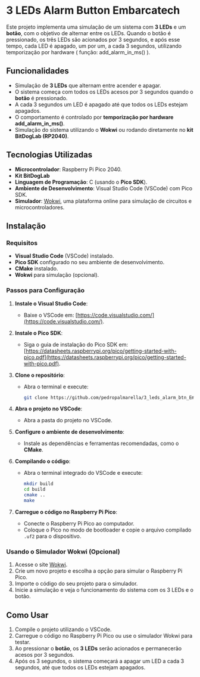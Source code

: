 # 3 LEDs Alarm Button Embarcatech

Este projeto implementa uma simulação de um sistema com **3 LEDs** e um **botão**, com o objetivo de alternar entre os LEDs. Quando o botão é pressionado, os três LEDs são acionados por 3 segundos, e após esse tempo, cada LED é apagado, um por um, a cada 3 segundos, utilizando temporização por hardware ( função: add_alarm_in_ms() ).

## Funcionalidades

- Simulação de **3 LEDs** que alternam entre acender e apagar.
- O sistema começa com todos os LEDs acesos por 3 segundos quando o **botão** é pressionado.
- A cada 3 segundos um LED é apagado até que todos os LEDs estejam apagados.
- O comportamento é controlado por **temporização por hardware add_alarm_in_ms()**.
- Simulação do sistema utilizando o **Wokwi** ou rodando diretamente no **kit BitDogLab (RP2040)**.

## Tecnologias Utilizadas

- **Microcontrolador**: Raspberry Pi Pico 2040.
- **Kit BitDogLab**
- **Linguagem de Programação**: C (usando o **Pico SDK**).
- **Ambiente de Desenvolvimento**: Visual Studio Code (VSCode) com Pico SDK.
- **Simulador**: [Wokwi](https://wokwi.com/), uma plataforma online para simulação de circuitos e microcontroladores.

## Instalação

### Requisitos

- **Visual Studio Code** (VSCode) instalado.
- **Pico SDK** configurado no seu ambiente de desenvolvimento.
- **CMake** instalado.
- **Wokwi** para simulação (opcional).

### Passos para Configuração

1. **Instale o Visual Studio Code**:
   - Baixe o VSCode em: [https://code.visualstudio.com/](https://code.visualstudio.com/).
   
2. **Instale o Pico SDK**:
   - Siga o guia de instalação do Pico SDK em: [https://datasheets.raspberrypi.org/pico/getting-started-with-pico.pdf](https://datasheets.raspberrypi.org/pico/getting-started-with-pico.pdf).

3. **Clone o repositório**:
   - Abra o terminal e execute:
     ```bash
     git clone https://github.com/pedropalmarella/3_leds_alarm_btn_Embarcatech.git
     ```

4. **Abra o projeto no VSCode**:
   - Abra a pasta do projeto no VSCode.

5. **Configure o ambiente de desenvolvimento**:
   - Instale as dependências e ferramentas recomendadas, como o **CMake**.

6. **Compilando o código**:
   - Abra o terminal integrado do VSCode e execute:
     ```bash
     mkdir build
     cd build
     cmake ..
     make
     ```

7. **Carregue o código no Raspberry Pi Pico**:
   - Conecte o Raspberry Pi Pico ao computador.
   - Coloque o Pico no modo de bootloader e copie o arquivo compilado `.uf2` para o dispositivo.

### Usando o Simulador Wokwi (Opcional)

1. Acesse o site [Wokwi](https://wokwi.com/).
2. Crie um novo projeto e escolha a opção para simular o Raspberry Pi Pico.
3. Importe o código do seu projeto para o simulador.
4. Inicie a simulação e veja o funcionamento do sistema com os 3 LEDs e o botão.

## Como Usar

1. Compile o projeto utilizando o VSCode.
2. Carregue o código no Raspberry Pi Pico ou use o simulador Wokwi para testar.
3. Ao pressionar o **botão**, os **3 LEDs** serão acionados e permanecerão acesos por 3 segundos.
4. Após os 3 segundos, o sistema começará a apagar um LED a cada 3 segundos, até que todos os LEDs estejam apagados.
